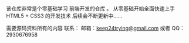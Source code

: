 该仓库非常是个零基础学习 前端开发的仓库 。
从零基础开始全面快速上手 HTML5 + CSS3 的开发技术
后续会不断更新中......

需要源码资料所有的内容 联系： 邮箱：keep24trying@gmail.com   或者 QQ：2930676958
